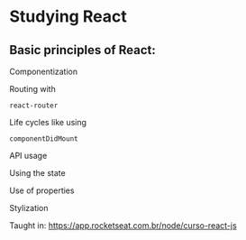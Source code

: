 # Studying React

## Basic principles of React:

Componentization

Routing with
```
react-router
```

Life cycles like using
```
componentDidMount
```

API usage

Using the state

Use of properties

Stylization

Taught in: https://app.rocketseat.com.br/node/curso-react-js
